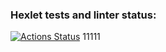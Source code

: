 ### Hexlet tests and linter status:
[![Actions Status](https://github.com/volianskii/layout-designer-project-59/workflows/hexlet-check/badge.svg)](https://github.com/volianskii/layout-designer-project-59/actions) 11111
